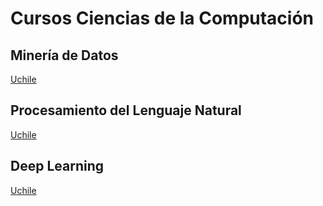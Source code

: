 # Cursos Ciencias de la Computación

## Minería de Datos
[Uchile](https://github.com/dccuchile/CC5206/)

## Procesamiento del Lenguaje Natural
[Uchile](https://github.com/dccuchile/CC6205)

## Deep Learning
[Uchile](https://github.com/dccuchile/CC6204)
